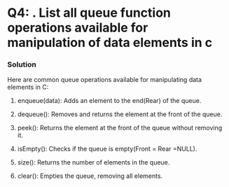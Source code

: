 # Q4: . List all queue function operations available for manipulation of data elements in c

### Solution
Here are common queue operations available for manipulating data elements in C:

1) enqueue(data): Adds an element to the end(Rear) of the queue.

2) dequeue(): Removes and returns the element at the front of the queue.

3) peek(): Returns the element at the front of the queue without removing it.

4) isEmpty(): Checks if the queue is empty(Front = Rear =NULL).

5) size(): Returns the number of elements in the queue.

6) clear(): Empties the queue, removing all elements.
